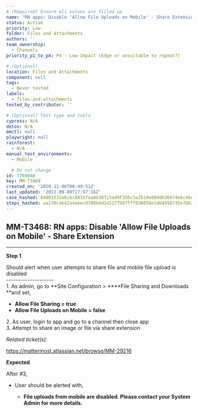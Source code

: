 ```yaml
---
# (Required) Ensure all values are filled up
name: "RN apps: Disable 'Allow File Uploads on Mobile' - Share Extension"
status: Active
priority: Low
folder: Files and Attachments
authors: ''
team_ownership:
  - Channels
priority_p1_to_p4: P4 - Low-Impact (Edge or unsuitable to repeat?)

# (Optional)
location: Files and Attachments
component: null
tags:
  - Never tested
labels:
  - files-and-attachments
tested_by_contributor: ''

# (Optional) Test type and tools
cypress: N/A
detox: N/A
mmctl: null
playwright: null
rainforest:
  - N/A
manual_test_environments:
  - Mobile

  # Do not change
id: 7769048
key: MM-T3468
created_on: '2020-11-06T00:49:51Z'
last_updated: '2022-09-09T17:57:16Z'
case_hashed: 84901533a6cbc8815fea0638f15ad9f356c3a2b10e089d636074ebc4be0ab335223ef8ecb52235fb00e30bd8dd19d7a9
steps_hashed: aa170cab42a4abecd700b4d2e517f907fff030050e1d64958735e7bb297a27bb586db04ea9631d51273358f8c3378811
---
```


<!-- (Auto-generated) Based on frontmatter's "key" and "name" -->

## MM-T3468: RN apps: Disable 'Allow File Uploads on Mobile' - Share Extension

---

**Step 1**

Should alert when user attempts to share file and mobile file upload is disabled\
\--------------------\
1\. As admin, go to \*\*Site Configuration > \*\*\*\*File Sharing and Downloads \*\*and set,

- **Allow File Sharing = true**
- **Allow File Uploads on Mobile = false**

2\. As user, login to app and go to a channel then close app\
3\. Attempt to share an image or file via share extension

_Related ticket(s):_

<https://mattermost.atlassian.net/browse/MM-29216>

**Expected**

After #3,

- User should be alerted with,

  - **File uploads from mobile are disabled. Please contact your System Admin for more details.**
